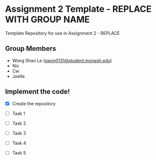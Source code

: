 # Assignment 2 Template - REPLACE WITH GROUP NAME

Template Repository for use in Assignment 2 - REPLACE

## Group Members

- Wong Shao Le (swon0131@student.monash.edu)
- Nic
- Cw
- Joelle

## Implement the code!

- [x] Create the repository
- [ ] Task 1
- [ ] Task 2
- [ ] Task 3
- [ ] Task 4
- [ ] Task 5


